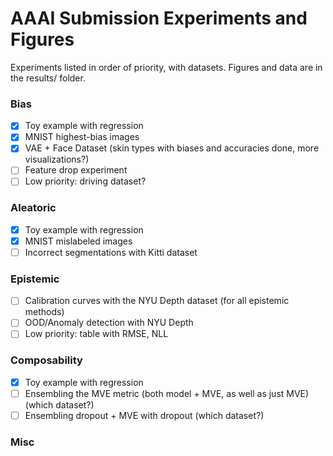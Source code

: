 # AAAI Submission Experiments and Figures
Experiments listed in order of priority, with datasets. Figures and data are in the results/ folder.

### Bias
- [x] Toy example with regression
- [x] MNIST highest-bias images
- [x] VAE + Face Dataset (skin types with biases and accuracies done, more visualizations?)
- [ ] Feature drop experiment
- [ ] Low priority: driving dataset?

### Aleatoric
- [x] Toy example with regression
- [x] MNIST mislabeled images
- [ ] Incorrect segmentations with Kitti dataset

### Epistemic
- [ ] Calibration curves with the NYU Depth dataset (for all epistemic methods)
- [ ] OOD/Anomaly detection with NYU Depth
- [ ] Low priority: table with RMSE, NLL

### Composability
- [x] Toy example with regression
- [ ] Ensembling the MVE metric (both model + MVE, as well as just MVE) (which dataset?)
- [ ] Ensembling dropout + MVE with dropout (which dataset?)

### Misc